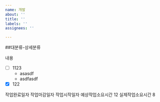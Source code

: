 ```yaml
---
name: 개발
about: ''
title: ''
labels: ''
assignees: ''

---
```


##대분류-상세분류

내용
- [ ] 1123
  - asasdf
  - asdfasdf
- [x] 122

작업완료일자
작업마감일자
작업시작일자
예상작업소요시간 12
실제작업소요시간 8
